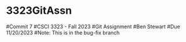 # 3323GitAssn
#Commit 7
#CSCI 3323 - Fall 2023
#Git Assignment
#Ben Stewart 
#Due 11/20/2023
#Note: This is in the bug-fix branch
